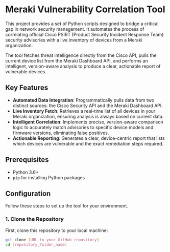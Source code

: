 # Meraki Vulnerability Correlation Tool

This project provides a set of Python scripts designed to bridge a critical gap in network security management. It automates the process of correlating official Cisco PSIRT (Product Security Incident Response Team) security advisories with a live inventory of devices from a Meraki organization.

The tool fetches threat intelligence directly from the Cisco API, pulls the current device list from the Meraki Dashboard API, and performs an intelligent, version-aware analysis to produce a clear, actionable report of vulnerable devices.

## Key Features

-   **Automated Data Integration**: Programmatically pulls data from two distinct sources: the Cisco Security API and the Meraki Dashboard API.
-   **Live Inventory Fetch**: Retrieves a real-time list of all devices in your Meraki organization, ensuring analysis is always based on current data.
-   **Intelligent Correlation**: Implements precise, version-aware comparison logic to accurately match advisories to specific device models and firmware versions, eliminating false positives.
-   **Actionable Reporting**: Generates a clear, device-centric report that lists which devices are vulnerable and the exact remediation steps required.

## Prerequisites

-   Python 3.6+
-   `pip` for installing Python packages

## Configuration

Follow these steps to set up the tool for your environment.

### 1. Clone the Repository

First, clone this repository to your local machine:
```bash
git clone [URL_to_your_GitHub_repository]
cd [repository_folder_name]


